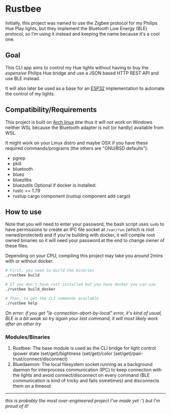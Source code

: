 # Rustbee

Initially, this project was named to use the Zigbee protocol for my Philips Hue Play lights, but they implement the Bluetooth Low Energy (BLE) protocol, so I'm using it instead and keeping the name because it's a cool one.

## Goal

This CLI app aims to control my Hue lights without having to buy the *expensive* Philips Hue bridge and use a JSON based HTTP REST API and use BLE instead.

It will also later be used as a base for an [ESP32](https://www.espressif.com/en/products/socs/esp32) implementation to automate the control of my lights.

## Compatibility/Requirements

This project is built on [Arch linux](https://archlinux.org) *btw* thus it will not work on Windows neither WSL because the Bluetooth adapter is not (or hardly) available from WSL.

It might work on your Linux distro and maybe OSX if you have these required commands/programs (the others are "GNU/BSD defaults"):

- pgrep
- pkill
- bluetooth
- bluez
- bluezlibs
- bluezutils
Optional if docker is installed:
- rustc >= 1.79
- rustup cargo component (rustup component add cargo)

## How to use

Note that you will need to enter your password, the bash script uses `sudo` to have permissions to create an IPC file socket at `/var/run` (which is root owned/protected) and if you're building with docker, it will compile root owned binaries so it will need your password at the end to change owner of these files.

Depending on your CPU, compiling this project may take you around 2mins with or without docker.

```bash
# First, you need to build the binaries
./rustbee build

# If you don't have rust installed but you have docker you can use
./rustbee build_docker

# Then, to get the CLI commands available
./rustbee help
```

*On error: if you get "le-connection-abort-by-local" error, it's kind of usual, BLE is a bit weak so try again your last command, it will most likely work after an other try*

### Modules/Binaries

1. Rustbee: The base module is used as the CLI bridge for light control (power state (set/get)/bightness (set/get)/color (set/get)/pair-trust/connect/disconnect)
1. Bluedaemon: The local filesystem socket running as a background daemon for interprocess communication (IPC) to keep connection with the lights and avoid connect/disconnect on every command (BLE communication is kind of tricky and fails sometimes) and disconnects them on a timeout

----

*this is probably the most over-engineered project I've made yet* :') *but I'm proud of it!*
